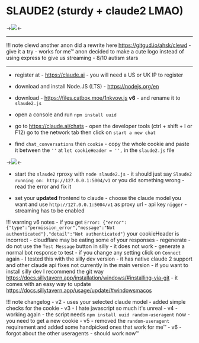 # SLAUDE2 (sturdy + claude2 LMAO)

->![](https://files.catbox.moe/zdcg3h.jpg)<-

***
!!! note clewd
	another anon did a rewrite here https://gitgud.io/ahsk/clewd - give it a try - works for me™
	anon decided to make a cute logo instead of using express to give us streaming - 8/10 autism stars
***

- register at - https://claude.ai - you will need a US or UK IP to register

- download and install Node.JS (LTS) - https://nodejs.org/en

- download - https://files.catbox.moe/1nkvow.js **v6** - and rename it to `slaude2.js`

- open a console and run `npm install uuid`

- go to https://claude.ai/chats - open the developer tools (ctrl + shift + I or F12) go to the network tab then click on `start a new chat` 

- find `chat_conversations` then `cookie` - copy the whole cookie  and paste it between the `''` at  `let cookieHeader = '',` in the `slaude2.js` file

->![](https://files.catbox.moe/ucntn9.jpg)<-

- start the `slaude2` rproxy with `node slaude2.js` - it should just say `Slaude2 running on: http://127.0.0.1:5004/v1` or you did something wrong - read the error and fix it

- set your **updated** frontend to claude - choose the claude model you want and use `http://127.0.0.1:5004/v1` as proxy url - api key `nigger` - streaming has to be enabled

!!! warning v6 notes
	- if you get `Error: {"error":{"type":"permission_error","message":"Not authenticated"},"detail":"Not authenticated"}` your cookieHeader is incorrect
	- cloudflare may be eating some of your responses - regenerate
	- do not use the `Test Message` button in silly - it does not work - generate a normal bot response to test
	- if you change any setting click on `Connect` again
	- I tested this with the silly dev version - it has native claude 2 support and other claude api fixes not currently in the main version
	- if you want to install silly dev I recommend the git way https://docs.sillytavern.app/installation/windows/#installing-via-git - it comes with an easy way to update https://docs.sillytavern.app/usage/update/#windowsmacos

!!! note changelog
	- v2 - uses your selected claude model - added simple checks for the cookie
	- v3 - I hate javascript so much it's unreal
	- v4 - working again - the script needs `npm install uuid random-useragent` now - you need to get a new cookie
	- v5 - removed the `random-useragent` requirement and added some handpicked ones that work for me™
	- v6 - forgot about the other useragents - should work now™